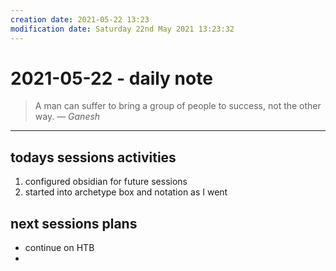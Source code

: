 ```yaml
---
creation date: 2021-05-22 13:23
modification date: Saturday 22nd May 2021 13:23:32
---
```



# 2021-05-22 - daily note

> A man can suffer to bring a group of people to success, not the other way.
> &mdash; <cite>Ganesh</cite>

---

## todays sessions activities

1. configured obsidian for future sessions
2. started into archetype box and notation as I went

## next sessions plans
- continue on HTB
- 